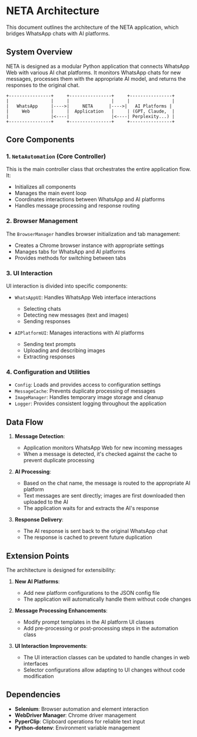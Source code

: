 # NETA Architecture

This document outlines the architecture of the NETA application, which bridges WhatsApp chats with AI platforms.

## System Overview

NETA is designed as a modular Python application that connects WhatsApp Web with various AI chat platforms. It monitors WhatsApp chats for new messages, processes them with the appropriate AI model, and returns the responses to the original chat.

```
+----------------+     +----------------+     +----------------+
|                |     |                |     |                |
|   WhatsApp     |---->|     NETA      |---->|   AI Platforms |
|     Web        |     |  Application   |     | (GPT, Claude,  |
|                |<----|                |<----| Perplexity...) |
+----------------+     +----------------+     +----------------+
```

## Core Components

### 1. `NetaAutomation` (Core Controller)

This is the main controller class that orchestrates the entire application flow. It:
- Initializes all components
- Manages the main event loop
- Coordinates interactions between WhatsApp and AI platforms
- Handles message processing and response routing

### 2. Browser Management

The `BrowserManager` handles browser initialization and tab management:
- Creates a Chrome browser instance with appropriate settings
- Manages tabs for WhatsApp and AI platforms
- Provides methods for switching between tabs

### 3. UI Interaction

UI interaction is divided into specific components:
- `WhatsAppUI`: Handles WhatsApp Web interface interactions
  - Selecting chats
  - Detecting new messages (text and images)
  - Sending responses

- `AIPlatformUI`: Manages interactions with AI platforms
  - Sending text prompts
  - Uploading and describing images
  - Extracting responses

### 4. Configuration and Utilities

- `Config`: Loads and provides access to configuration settings
- `MessageCache`: Prevents duplicate processing of messages
- `ImageManager`: Handles temporary image storage and cleanup
- `Logger`: Provides consistent logging throughout the application

## Data Flow

1. **Message Detection**:
   - Application monitors WhatsApp Web for new incoming messages
   - When a message is detected, it's checked against the cache to prevent duplicate processing

2. **AI Processing**:
   - Based on the chat name, the message is routed to the appropriate AI platform
   - Text messages are sent directly; images are first downloaded then uploaded to the AI
   - The application waits for and extracts the AI's response

3. **Response Delivery**:
   - The AI response is sent back to the original WhatsApp chat
   - The response is cached to prevent future duplication

## Extension Points

The architecture is designed for extensibility:

1. **New AI Platforms**:
   - Add new platform configurations to the JSON config file
   - The application will automatically handle them without code changes

2. **Message Processing Enhancements**:
   - Modify prompt templates in the AI platform UI classes
   - Add pre-processing or post-processing steps in the automation class

3. **UI Interaction Improvements**:
   - The UI interaction classes can be updated to handle changes in web interfaces
   - Selector configurations allow adapting to UI changes without code modification

## Dependencies

- **Selenium**: Browser automation and element interaction
- **WebDriver Manager**: Chrome driver management
- **PyperClip**: Clipboard operations for reliable text input
- **Python-dotenv**: Environment variable management